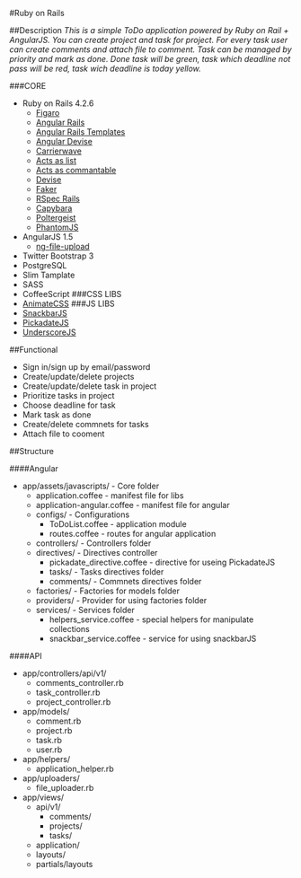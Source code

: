 #Ruby on Rails

##Description
*This is a simple ToDo application powered by Ruby on Rail + AngularJS. You can create project and task for project. For every task user can create comments and attach file to comment. Task can be managed by priority and mark as done. Done task will be green, task which deadline not pass will be red, task wich deadline is today yellow.*

###CORE
 - Ruby on Rails 4.2.6
	 - [Figaro](https://github.com/laserlemon/figaro)
	 - [Angular Rails](https://github.com/hiravgandhi/angularjs-rails)
	 - [Angular Rails Templates](https://github.com/pitr/angular-rails-templates)
	 - [Angular Devise](https://github.com/cloudspace/angular_devise)
	 - [Carrierwave](https://github.com/carrierwaveuploader/carrierwave)
	 - [Acts as list](https://github.com/swanandp/acts_as_list)
	 - [Acts as commantable](https://github.com/jackdempsey/acts_as_commentable)
	 - [Devise](https://github.com/plataformatec/devise)
	 - [Faker](https://github.com/stympy/faker)
	 - [RSpec Rails](https://github.com/rspec/rspec-rails)
	 - [Capybara](https://github.com/jnicklas/capybara)
	 - [Poltergeist](https://github.com/teampoltergeist/poltergeist)
	 - [PhantomJS](https://github.com/colszowka/phantomjs-gem)
 - AngularJS 1.5
	 - [ng-file-upload](https://github.com/danialfarid/ng-file-upload/)
 - Twitter Bootstrap 3
 - PostgreSQL
 - Slim Tamplate
 - SASS
 - CoffeeScript
###CSS LIBS
 - [AnimateCSS](https://daneden.github.io/animate.css/)
###JS LIBS
- [SnackbarJS](https://github.com/FezVrasta/snackbarjs/)
- [PickadateJS](http://amsul.ca/pickadate.js/)
- [UnderscoreJS](http://underscorejs.org/)

##Functional 

 - Sign in/sign up by email/password
 - Create/update/delete projects
 - Create/update/delete task in project
 - Prioritize tasks in project
 - Choose deadline for task
 - Mark task as done
 - Create/delete commnets for tasks
 - Attach file to cooment

##Structure

####Angular 
- app/assets/javascripts/ - Core folder
	 - application.coffee - manifest file for libs
	 - application-angular.coffee - manifest file for angular
	 - configs/ - Configurations
		 - ToDoList.coffee - application module
		 - routes.coffee - routes for angular application
	 - controllers/ - Controllers folder
	 - directives/ - Directives controller
		 - pickadate_directive.coffee - directive for useing PickadateJS
		 - tasks/ - Tasks directives folder
		 - comments/ - Commnets directives folder
	 - factories/ - Factories for models folder
	 - providers/ - Provider for using factories folder
	 - services/  - Services folder
		 - helpers_service.coffee - special helpers for manipulate collections
		 - snackbar_service.coffee - service for using snackbarJS

####API

- app/controllers/api/v1/
	- comments_controller.rb
	- task_controller.rb
	- project_controller.rb
- app/models/
	- comment.rb
	- project.rb
	- task.rb
	- user.rb
- app/helpers/
	- application_helper.rb
- app/uploaders/
	- file_uploader.rb
- app/views/
	- api/v1/
		- comments/
		- projects/
		- tasks/
	- application/
	- layouts/
	- partials/layouts